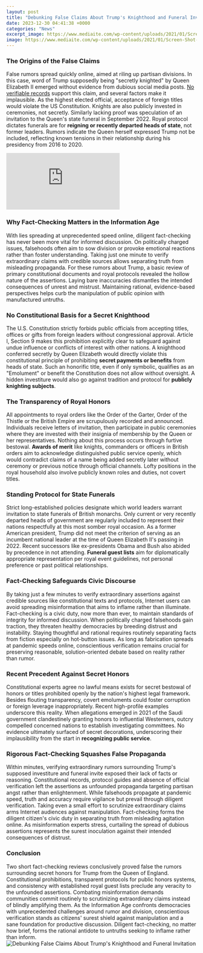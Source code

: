 ```yaml
---
layout: post
title: "Debunking False Claims About Trump's Knighthood and Funeral Invitation"
date: 2023-12-30 04:41:38 +0000
categories: "News"
excerpt_image: https://www.mediaite.com/wp-content/uploads/2021/01/Screen-Shot-2021-01-04-at-3.49.31-PM.jpg
image: https://www.mediaite.com/wp-content/uploads/2021/01/Screen-Shot-2021-01-04-at-3.49.31-PM.jpg
---
```


### The Origins of the False Claims
False rumors spread quickly online, aimed at riling up partisan divisions. In this case, word of Trump supposedly being "secretly knighted" by Queen Elizabeth II emerged without evidence from dubious social media posts. [No verifiable records](https://store.fi.io.vn/womens-cute-cat-gift-for-men-women-girls-boys-feline-kitten-lovers-v-neck-t-shirt/men&) support this claim, and several factors make it implausible. As the highest elected official, acceptance of foreign titles would violate the US Constitution. Knights are also publicly invested in ceremonies, not secretly. 
Similarly lacking proof was speculation of an invitation to the Queen's state funeral in September 2022. Royal protocol dictates funerals are for **reigning or recently departed heads of state**, not former leaders. Rumors indicate the Queen herself expressed Trump not be included, reflecting known tensions in their relationship during his presidency from 2016 to 2020. 

![](https://www.washingtonpost.com/wp-apps/imrs.php?src=https://d1i4t8bqe7zgj6.cloudfront.net/04-29-2019/t_634b8283fabd4103a14fd2b1aab59ca3_name_FactCheckerTrump10k_Thumb_v3.jpg&amp;w=1440)
### Why Fact-Checking Matters in the Information Age
With lies spreading at unprecedented speed online, diligent fact-checking has never been more vital for informed discussion. On politically charged issues, falsehoods often aim to sow division or provoke emotional reactions rather than foster understanding. Taking just one minute to verify extraordinary claims with credible sources allows separating truth from misleading propaganda. 
For these rumors about Trump, a basic review of primary constitutional documents and royal protocols revealed the hollow nature of the assertions. Laying bare inaccuracies dismantles the intended consequences of unrest and mistrust. Maintaining rational, evidence-based perspectives helps curb the manipulation of public opinion with manufactured untruths.
### No Constitutional Basis for a Secret Knighthood
The U.S. Constitution strictly forbids public officials from accepting titles, offices or gifts from foreign leaders without congressional approval. Article I, Section 9 makes this prohibition explicitly clear to safeguard against undue influence or conflicts of interest with other nations. 
A knighthood conferred secretly by Queen Elizabeth would directly violate this constitutional principle of prohibiting **secret payments or benefits** from heads of state. Such an honorific title, even if only symbolic, qualifies as an "Emolument" or benefit the Constitution does not allow without oversight. A hidden investiture would also go against tradition and protocol for **publicly knighting subjects**.
### The Transparency of Royal Honors 
All appointments to royal orders like the Order of the Garter, Order of the Thistle or the British Empire are scrupulously recorded and announced. Individuals receive letters of invitation, then participate in public ceremonies where they are invested with their insignia of membership by the Queen or her representatives. 
Nothing about this process occurs through furtive bestowal. **Awards of merit** like knights, commanders or officers in British orders aim to acknowledge distinguished public service openly, which would contradict claims of a name being added secretly later without ceremony or previous notice through official channels. Lofty positions in the royal household also involve publicly known roles and duties, not covert titles.
### Standing Protocol for State Funerals 
Strict long-established policies designate which world leaders warrant invitation to state funerals of British monarchs. Only current or very recently departed heads of government are regularly included to represent their nations respectfully at this most somber royal occasion. 
As a former American president, Trump did not meet the criterion of serving as an incumbent national leader at the time of Queen Elizabeth II's passing in 2022. Recent successors like ex-presidents Obama and Bush also abided by precedence in not attending. **Funeral guest lists** aim for diplomatically appropriate representation per royal event guidelines, not personal preference or past political relationships.
### Fact-Checking Safeguards Civic Discourse
By taking just a few minutes to verify extraordinary assertions against credible sources like constitutional texts and protocols, Internet users can avoid spreading misinformation that aims to inflame rather than illuminate. Fact-checking is a civic duty, now more than ever, to maintain standards of integrity for informed discussion. 
When politically charged falsehoods gain traction, they threaten healthy democracies by breeding distrust and instability. Staying thoughtful and rational requires routinely separating facts from fiction especially on hot-button issues. As long as fabrication spreads at pandemic speeds online, conscientious verification remains crucial for preserving reasonable, solution-oriented debate based on reality rather than rumor.
### Recent Precedent Against Secret Honors
Constitutional experts agree no lawful means exists for secret bestowal of honors or titles prohibited openly by the nation's highest legal framework. Besides flouting transparency, covert emoluments could foster corruption or foreign leverage inappropriately. 
Recent high-profile examples underscore this reality. When allegations emerged in 2021 of the Saudi government clandestinely granting honors to influential Westerners, outcry compelled concerned nations to establish investigating committees. No evidence ultimately surfaced of secret decorations, underscoring their implausibility from the start in **recognizing public service**.
### Rigorous Fact-Checking Squashes False Propaganda 
Within minutes, verifying extraordinary rumors surrounding Trump's supposed investiture and funeral invite exposed their lack of facts or reasoning. Constitutional records, protocol guides and absence of official verification left the assertions as unfounded propaganda targeting partisan angst rather than enlightenment. 
While falsehoods propagate at pandemic speed, truth and accuracy require vigilance but prevail through diligent verification. Taking even a small effort to scrutinize extraordinary claims arms Internet audiences against manipulation. Fact-checking forms the diligent citizen's civic duty in separating truth from misleading agitation online. As misinformation experts stress, curtailing the spread of dubious assertions represents the surest inoculation against their intended consequences of distrust.
### Conclusion
Two short fact-checking reviews conclusively proved false the rumors surrounding secret honors for Trump from the Queen of England. Constitutional prohibitions, transparent protocols for public honors systems, and consistency with established royal guest lists preclude any veracity to the unfounded assertions. 
Combating misinformation demands communities commit routinely to scrutinizing extraordinary claims instead of blindly amplifying them. As the Information Age confronts democracies with unprecedented challenges around rumor and division, conscientious verification stands as citizens' surest shield against manipulation and a sane foundation for productive discussion. Diligent fact-checking, no matter how brief, forms the rational antidote to untruths seeking to inflame rather than inform.
![Debunking False Claims About Trump's Knighthood and Funeral Invitation](https://www.mediaite.com/wp-content/uploads/2021/01/Screen-Shot-2021-01-04-at-3.49.31-PM.jpg)
